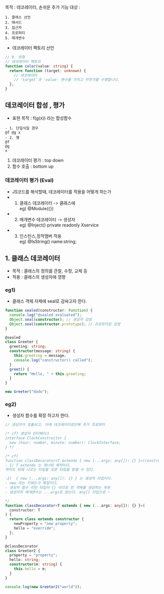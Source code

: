 목적 : 데코레이터, 손쉬운 추가 기능
대상 :

```
1. 클래스 선언
2. 매서드
3. 접근자
4. 프로퍼티
5. 매개변수
```

- 데코레이터 팩토리 선언

```ts
// 0. 원형
// 데코레이터 팩토리
function color(value: string) {
  return function (target: unknown) {
    // 데코레이터
    // 'target'과 'value' 변수를 가지고 무언가를 수행합니다.
  };
}
```

## 데코레이터 합성 , 평가

- 표현 목적 : f(g(x)) 라는 합성함수

```
- 1. 단일식일 경우
@f @g x
- 2. 행
@f
@g
x
```

1. 데코레이터 평가 : top down
2. 함수 호출 : bottom up

### 데코레이터 평가 (Eval)

- JS코드를 해석할때, 데코레이터를 적용을 어떻게 하는가
- 1. 클래스 데코레이터 -> 클래스에  
     eg) @Module({})
- 2. 매개변수 데코레이터 -> 생성자  
     eg) @Inject() private readonly Xservice
- 3. 인스턴스,정적맴버 적용  
     eg) @IsString() name:string;

## 1. 클래스 데코레이터

- 목적 : 클래스의 정의를 관찰, 수정, 교체 등
- 적용 : 클래스의 생성자에 영향

### eg1)

- 클래스 객체 자체에 seal로 감싸고자 한다.

```ts
function sealed(constructor: Function) {
  console.log("@sealed evaluated");
  Object.seal(constructor); // 생성자 감쌈
  Object.seal(constructor.prototype); // 프로토타입 감쌈
}

@sealed
class Greeter {
  greeting: string;
  constructor(message: string) {
    this.greeting = message;
    console.log("constructor() called");
  }
  greet() {
    return "Hello, " + this.greeting;
  }
}

new Greeter("dodo");
```

### eg2)

- 생성자 함수를 확장 하고자 한다.

```ts
// 생성자가 호출되고, 아래 데코레이터로인해 추가 프로퍼티

/* cf) 생성자 인터페이스
interface ClockConstructor {
  new (hour: number, minute: number): ClockInterface;
} */

/* cf) 
function classDecorator<T extends { new (...args: any[]): {} }>(constructor: T)
- 1) T extends 는 제너릭 제약이다.
적어도 뒤에 나오는 타입을 갖춘 타입을 받을 수 있다.

-2)  { new (...args: any[]): {} } 는 생성자 타입이다.
- new 라는 키워드가 특징이다.
- 생성자 함수 리턴 타입이 {} 이므로 빈 객체를 생성하는 부분
- 생성자의 매개변수는 ...args로 받는다. any[] 타입으로 ~

*/
function classDecorator<T extends { new (...args: any[]): {} }>(
  constructor: T
) {
  return class extends constructor {
    newProperty = "new property";
    hello = "override";
  };
}

@classDecorator
class Greeter2 {
  property = "property";
  hello: string;
  constructor(m: string) {
    this.hello = m;
  }
}

console.log(new Greeter2("world"));
```
